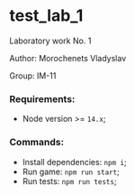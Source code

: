 # test_lab_1

Laboratory work No. 1

Author: Morochenets Vladyslav

Group: IM-11

### Requirements: 
- Node version >= `14.x`;

### Commands:
- Install dependencies: `npm i`;
- Run game: `npm run start`;
- Run tests: `npm run tests`;
